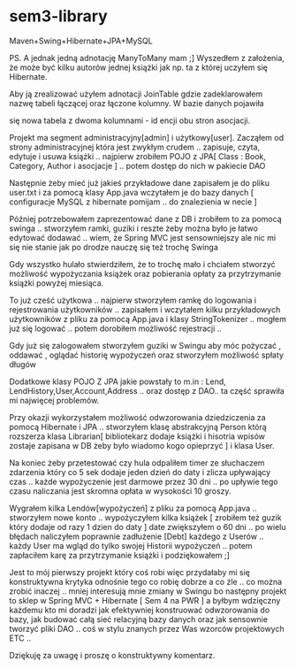 sem3-library
============

Maven+Swing+Hibernate+JPA+MySQL

PS. A jednak jedną adnotację ManyToMany mam ;] Wyszedłem z założenia, że może być kilku autorów jednej książki jak np. ta z której uczyłem się Hibernate.

Aby ją zrealizować użyłem adnotacji JoinTable gdzie zadeklarowałem nazwę tabeli łączącej oraz łączone kolumny. W bazie danych pojawiła

się nowa tabela z dwoma kolumnami - id encji obu stron asocjacji. 



Projekt ma segment administracyjny[admin] i użytkowy[user]. Zacząłem od strony administracyjnej która jest zwykłym crudem .. zapisuje, czyta, edytuje i usuwa książki .. najpierw zrobiłem POJO z JPA[ Class : Book, Category, Author i asocjacje ] .. potem dostęp do nich w pakiecie DAO 

Następnie żeby mieć już jakieś przykładowe dane zapisałem je do pliku user.txt i  za pomocą klasy App.java wczytałem je do bazy danych [ configuracje MySQL z hibernate pomijam .. do znalezienia w necie ]

Później potrzebowałem zaprezentować dane z DB i zrobiłem to za pomocą swinga .. stworzyłem ramki, guziki i reszte żeby można było je łatwo edytować dodawać .. wiem, że Spring MVC jest sensowniejszy ale nic mi się nie stanie jak po drodze nauczę się też trochę Swinga

Gdy wszystko hulało stwierdziłem, że to trochę mało i chciałem stworzyć możliwość wypożyczania książek oraz pobierania opłaty za przytrzymanie książki powyżej miesiąca.

To już cześć użytkowa .. najpierw stworzyłem ramkę do logowania i rejestrowania użytkowników .. zapisałem i wczytałem kilku przykładowych użytkowników z pliku za pomocą App.java i klasy StringTokenizer .. mogłem już się logować .. potem dorobiłem możliwość rejestracji ..

Gdy już się zalogowałem stworzyłem guziki w Swingu aby móc pożyczać , oddawać , oglądać historię wypożyczeń oraz stworzyłem możliwość spłaty długów  

Dodatkowe klasy POJO Z JPA jakie powstały to m.in : Lend, LendHistory,User,Account,Address .. oraz dostęp z DAO.. ta część sprawiła mi najwięcej problemów.

Przy okazji wykorzystałem możliwość odwzorowania dziedziczenia za pomocą Hibernate i JPA .. stworzyłem klasę abstrakcyjną Person którą rozszerza klasa Librarian[ bibliotekarz dodaje książki i hisotria wpisów zostaje zapisana w DB żeby było wiadomo kogo opieprzyć ] i klasa User.

Na koniec żeby przetestować czy hula odpaliłem timer ze słuchaczem zdarzenia który co 5 sek dodaje jeden dzień do daty i zlicza upływający czas .. każde wypożyczenie jest darmowe przez 30 dni .. po upływie tego czasu naliczania jest skromna opłata w wysokości 10 groszy.

Wygrałem kilka Lendów[wypożyczeń]  z pliku za pomocą App.java .. stworzyłem nowe  konto .. wypożyczyłem kilka książek [ zrobiłem też guzik który dodaje od razy 1 dzien do daty ] date zwiększyłem o 60 dni .. po wielu błędach naliczyłem poprawnie zadłużenie [Debt] każdego z Userów .. każdy User ma wgląd do tylko swojej Historii wypożyczeń .. potem zapłaciłem karę za przytrzymanie książki i podziękowałem ;]

Jest to mój pierwszy projekt który coś robi więc przydałaby mi się konstruktywna krytyka odnośnie tego co robię dobrze a co źle .. co można zrobić inaczej .. mniej interesują mnie zmiany w Swingu bo następny projekt to sklep w Spring MVC + Hibernate [ Sem 4 na PWR ] a byłbym wdzięczny każdemu kto mi doradzi jak efektywniej konstruować odwzorowania do bazy, jak budować całą sieć relacyjną bazy danych oraz jak sensownie tworzyć pliki DAO .. coś w stylu znanych przez Was wzorców projektowych ETC .. 

Dziękuję za uwagę i proszę o konstruktywny komentarz.
